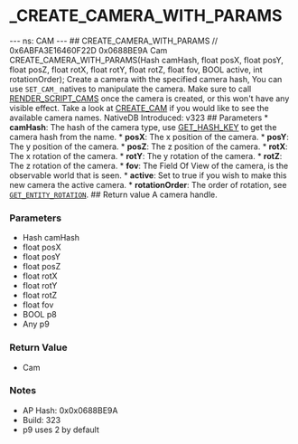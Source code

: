 # _CREATE_CAMERA_WITH_PARAMS

--- ns: CAM --- ## CREATE_CAMERA_WITH_PARAMS  // 0x6ABFA3E16460F22D 0x0688BE9A Cam CREATE_CAMERA_WITH_PARAMS(Hash camHash, float posX, float posY, float posZ, float rotX, float rotY, float rotZ, float fov, BOOL active, int rotationOrder);  Create a camera with the specified camera hash, You can use `SET_CAM_` natives to manipulate the camera. Make sure to call [RENDER_SCRIPT_CAMS](#_0x07E5B515DB0636FC) once the camera is created, or this won't have any visible effect.  Take a look at [CREATE_CAM](#_0xC3981DCE61D9E13F) if you would like to see the available camera names.  NativeDB Introduced: v323  ## Parameters * **camHash**: The hash of the camera type, use [GET_HASH_KEY](#_0xD24D37CC275948CC) to get the camera hash from the name. * **posX**: The x position of the camera. * **posY**: The y position of the camera. * **posZ**: The z position of the camera. * **rotX**: The x rotation of the camera. * **rotY**: The y rotation of the camera. * **rotZ**: The z rotation of the camera. * **fov**: The Field Of View of the camera, is the observable world that is seen. * **active**: Set to true if you wish to make this new camera the active camera. * **rotationOrder**: The order of rotation, see [`GET_ENTITY_ROTATION`](#_0xAFBD61CC738D9EB9).   ## Return value A camera handle.

### Parameters
* Hash camHash
* float posX
* float posY
* float posZ
* float rotX
* float rotY
* float rotZ
* float fov
* BOOL p8
* Any p9

### Return Value
* Cam

### Notes
* AP Hash: 0x0x0688BE9A
* Build: 323
* p9 uses 2 by default

